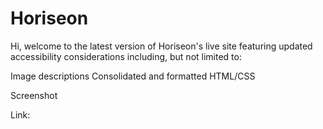 # Horiseon

Hi, welcome to the latest version of Horiseon's 
live site featuring updated accessibility considerations including, but
not limited to: 

Image descriptions 
Consolidated and formatted HTML/CSS  


Screenshot


Link: 